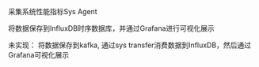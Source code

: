 采集系统性能指标Sys Agent

将数据保存到InfluxDB时序数据库，并通过Grafana进行可视化展示

未实现：
将数据保存到kafka, 通过sys transfer消费数据到InfluxDB，然后通过Grafana可视化展示